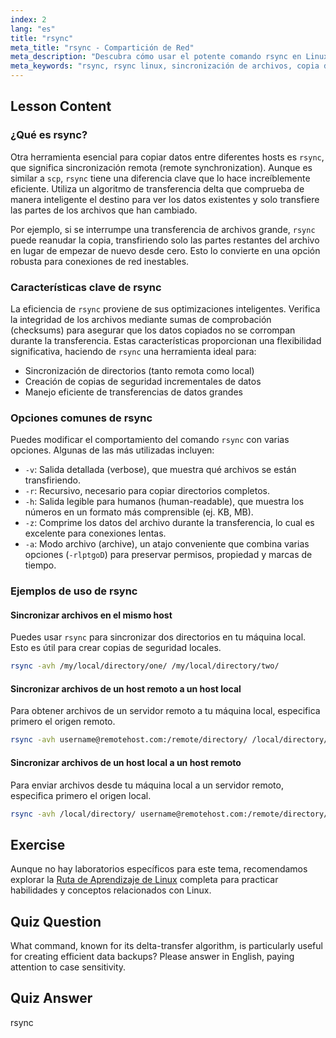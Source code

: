 ```yaml
---
index: 2
lang: "es"
title: "rsync"
meta_title: "rsync - Compartición de Red"
meta_description: "Descubra cómo usar el potente comando rsync en Linux para sincronización eficiente de archivos, transferencia remota de datos y copias de seguridad fiables. Esta guía cubre comandos y opciones clave de rsync."
meta_keywords: "rsync, rsync linux, sincronización de archivos, copia de seguridad de datos, sincronización remota, comando rsync, transferencia de archivos linux, tutorial rsync"
---
```


## Lesson Content

### ¿Qué es rsync?

Otra herramienta esencial para copiar datos entre diferentes hosts es `rsync`, que significa sincronización remota (remote synchronization). Aunque es similar a `scp`, `rsync` tiene una diferencia clave que lo hace increíblemente eficiente. Utiliza un algoritmo de transferencia delta que comprueba de manera inteligente el destino para ver los datos existentes y solo transfiere las partes de los archivos que han cambiado.

Por ejemplo, si se interrumpe una transferencia de archivos grande, `rsync` puede reanudar la copia, transfiriendo solo las partes restantes del archivo en lugar de empezar de nuevo desde cero. Esto lo convierte en una opción robusta para conexiones de red inestables.

### Características clave de rsync

La eficiencia de `rsync` proviene de sus optimizaciones inteligentes. Verifica la integridad de los archivos mediante sumas de comprobación (checksums) para asegurar que los datos copiados no se corrompan durante la transferencia. Estas características proporcionan una flexibilidad significativa, haciendo de `rsync` una herramienta ideal para:

- Sincronización de directorios (tanto remota como local)
- Creación de copias de seguridad incrementales de datos
- Manejo eficiente de transferencias de datos grandes

### Opciones comunes de rsync

Puedes modificar el comportamiento del comando `rsync` con varias opciones. Algunas de las más utilizadas incluyen:

- `-v`: Salida detallada (verbose), que muestra qué archivos se están transfiriendo.
- `-r`: Recursivo, necesario para copiar directorios completos.
- `-h`: Salida legible para humanos (human-readable), que muestra los números en un formato más comprensible (ej. KB, MB).
- `-z`: Comprime los datos del archivo durante la transferencia, lo cual es excelente para conexiones lentas.
- `-a`: Modo archivo (archive), un atajo conveniente que combina varias opciones (`-rlptgoD`) para preservar permisos, propiedad y marcas de tiempo.

### Ejemplos de uso de rsync

#### Sincronizar archivos en el mismo host

Puedes usar `rsync` para sincronizar dos directorios en tu máquina local. Esto es útil para crear copias de seguridad locales.

```bash
rsync -avh /my/local/directory/one/ /my/local/directory/two/
```

#### Sincronizar archivos de un host remoto a un host local

Para obtener archivos de un servidor remoto a tu máquina local, especifica primero el origen remoto.

```bash
rsync -avh username@remotehost.com:/remote/directory/ /local/directory/
```

#### Sincronizar archivos de un host local a un host remoto

Para enviar archivos desde tu máquina local a un servidor remoto, especifica primero el origen local.

```bash
rsync -avh /local/directory/ username@remotehost.com:/remote/directory/
```

## Exercise

Aunque no hay laboratorios específicos para este tema, recomendamos explorar la [Ruta de Aprendizaje de Linux](https://labex.io/es/learn/linux) completa para practicar habilidades y conceptos relacionados con Linux.

## Quiz Question

What command, known for its delta-transfer algorithm, is particularly useful for creating efficient data backups? Please answer in English, paying attention to case sensitivity.

## Quiz Answer

rsync
